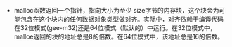 - malloc函数返回一个指针，指向大小为至少 size字节的内存块，这个块会为可能包含在这个块内的任何数据对象类型做对齐。实际中，对齐依赖于编译代码在32位模式(gee-m32)还是64位模式（默认的）中运行。在32位模式中， malloe返回的块的地址总是8的倍数。在64位模式中，该地址总是16的倍数。